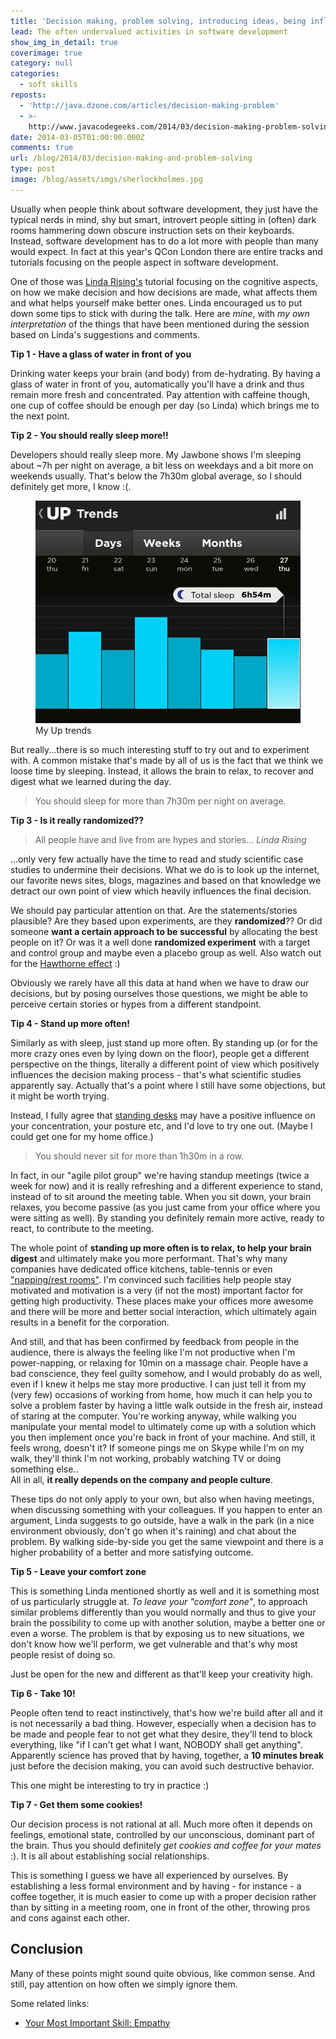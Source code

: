 ```yaml
---
title: 'Decision making, problem solving, introducing ideas, being influencial'
lead: The often undervalued activities in software development
show_img_in_detail: true
coverimage: true
category: null
categories:
  - soft skills
reposts:
  - 'http://java.dzone.com/articles/decision-making-problem'
  - >-
    http://www.javacodegeeks.com/2014/03/decision-making-problem-solving-introducing-ideas-being-influencial.html
date: 2014-03-05T01:00:00.000Z
comments: true
url: /blog/2014/03/decision-making-and-problem-solving
type: post
image: /blog/assets/imgs/sherlockholmes.jpg
---
```


Usually when people think about software development, they just have the typical nerds in mind, shy but smart, introvert people sitting in (often) dark rooms hammering down obscure instruction sets on their keyboards. Instead, software development has to do a lot more with people than many would expect. In fact at this year's QCon London there are entire tracks and tutorials focusing on the people aspect in software development.

One of those was [Linda Rising's](http://twitter.com/RisingLinda) tutorial focusing on the cognitive aspects, on how we make decision and how decisions are made, what affects them and what helps yourself make better ones. Linda encouraged us to put down some tips to stick with during the talk. Here are _mine_, with _my own interpretation_ of the things that have been mentioned during the session based on Linda's suggestions and comments.

**Tip 1 - Have a glass of water in front of you**

Drinking water keeps your brain (and body) from de-hydrating. By having a glass of water in front of you, automatically you'll have a drink and thus remain more fresh and concentrated. Pay attention with caffeine though, one cup of coffee should be enough per day (so Linda) which brings me to the next point.

**Tip 2 - You should really sleep more!!**

Developers should really sleep more. My Jawbone shows I'm sleeping about ~7h per night on average, a bit less on weekdays and a bit more on weekends usually. That's below the 7h30m global average, so I should definitely get more, I know :(.

<figure class="image--medium">
  <img src="/blog/assets/imgs/jawbonesleep.jpg" />
  <figcaption>My Up trends</figcaption>
</figure>

But really...there is so much interesting stuff to try out and to experiment with. A common mistake that's made by all of us is the fact that we think we loose time by sleeping. Instead, it allows the brain to relax, to recover and digest what we learned during the day.

> You should sleep for more than 7h30m per night on average.

**Tip 3 - Is it really randomized??**

> All people have and live from are hypes and stories... <cite>Linda Rising</cite>

...only very few actually have the time to read and study scientific case studies to undermine their decisions. What we do is to look up the internet, our favorite news sites, blogs, magazines and based on that knowledge we detract our own point of view which heavily influences the final decision.

We should pay particular attention on that. Are the statements/stories plausible? Are they based upon experiments, are they **randomized**?? Or did someone **want a certain approach to be successful** by allocating the best people on it? Or was it a well done **randomized experiment** with a target and control group and maybe even a placebo group as well. Also watch out for the [Hawthorne effect](http://en.wikipedia.org/wiki/Hawthorne_effect) :)  

Obviously we rarely have all this data at hand when we have to draw our decisions, but by posing ourselves those questions, we might be able to perceive certain stories or hypes from a different standpoint.

**Tip 4 - Stand up more often!**

Similarly as with sleep, just stand up more often. By standing up (or for the more crazy ones even by lying down on the floor), people get a different perspective on the things, literally a different point of view which positively influences the decision making process - that's what scientific studies apparently say. Actually that's a point where I still have some objections, but it might be worth trying.

Instead, I fully agree that [standing desks](https://www.google.com/search?site=&tbm=isch&source=hp&biw=1161&bih=765&q=standing+desk&oq=standing+desk&gs_l=img.3.0.0l10.508.2029.0.3037.13.11.0.0.0.0.244.1201.6j4j1.11.0....0...1ac.1.36.img..7.6.469.m9up-SOLOTY&qscrl=1) may have a positive influence on your concentration, your posture etc, and I'd love to try one out. (Maybe I could get one for my home office.)

> You should never sit for more than 1h30m in a row.

In fact, in our "agile pilot group" we're having standup meetings (twice a week for now) and it is really refreshing and a different experience to stand, instead of to sit around the meeting table. When you sit down, your brain relaxes, you become passive (as you just came from your office where you were sitting as well). By standing you definitely remain more active, ready to react, to contribute to the meeting.

The whole point of **standing up more often is to relax, to help your brain digest** and ultimately make you more performant. That's why many companies have dedicated office kitchens, table-tennis or even ["napping/rest rooms"](https://www.google.it/search?q=nap+pillow&es_sm=119&qscrl=1&tbm=isch&tbo=u&source=univ&sa=X&ei=MAoVU5PdGPOe7Aan7oGwCw&ved=0CDcQsAQ&biw=1161&bih=765#q=nap+pillow&qscrl=1&tbas=0&tbm=isch). I'm convinced such facilities help people stay motivated and motivation is a very (if not the most) important factor for getting high productivity. These places make your offices more awesome and there will be more and better social interaction, which ultimately again results in a benefit for the corporation.

And still, and that has been confirmed by feedback from people in the audience, there is always the feeling like I'm not productive when I'm power-napping, or relaxing for 10min on a massage chair. People have a bad conscience, they feel guilty somehow, and I would probably do as well, even if I knew it helps me stay more productive. I can just tell it from my (very few) occasions of working from home, how much it can help you to solve a problem faster by having a little walk outside in the fresh air, instead of staring at the computer. You're working anyway, while walking you manipulate your mental model to ultimately come up with a solution which you then implement once you're back in front of your machine. And still, it feels wrong, doesn't it? If someone pings me on Skype while I'm on my walk, they'll think I'm not working, probably watching TV or doing something else..  
All in all, **it really depends on the company and people culture**.

These tips do not only apply to your own, but also when having meetings, when discussing something with your colleagues. If you happen to enter an argument, Linda suggests to go outside, have a walk in the park (in a nice environment obviously, don't go when it's raining) and chat about the problem. By walking side-by-side you get the same viewpoint and there is a higher probability of a better and more satisfying outcome.

**Tip 5 - Leave your comfort zone**

This is something Linda mentioned shortly as well and it is something most of us particularly struggle at. _To leave your "comfort zone"_, to approach similar problems differently than you would normally and thus to give your brain the possibility to come up with another solution, maybe a better one or even a worse. The problem is that by exposing us to new situations, we don't know how we'll perform, we get vulnerable and that's why most people resist of doing so.

Just be open for the new and different as that'll keep your creativity high.

**Tip 6 - Take 10!**

People often tend to react instinctively, that's how we're build after all and it is not necessarily a bad thing. However, especially when a decision has to be made and people fear to not get what they desire, they'll tend to block everything, like "if I can't get what I want, NOBODY shall get anything". Apparently science has proved that by having, together, a **10 minutes break** just before the decision making, you can avoid such destructive behavior.

This one might be interesting to try in practice :)

**Tip 7 - Get them some cookies!**

Our decision process is not rational at all. Much more often it depends on feelings, emotional state, controlled by our unconscious, dominant part of the brain. Thus you should definitely _get cookies and coffee for your mates_ :). It is all about establishing social relationships.

This is something I guess we have all experienced by ourselves. By establishing a less formal environment and by having - for instance - a coffee together, it is much easier to come up with a proper decision rather than by sitting in a meeting room, one in front of the other, throwing pros and cons against each other.

## Conclusion

Many of these points might sound quite obvious, like common sense. And still, pay attention on how often we simply ignore them.

Some related links:

- [Your Most Important Skill: Empathy](http://chadfowler.com/blog/2014/01/19/empathy/)
